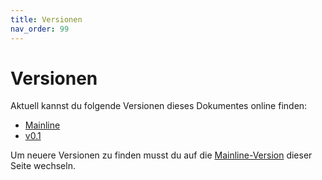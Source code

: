 ```yaml
---
title: Versionen
nav_order: 99
---
```


# Versionen

Aktuell kannst du folgende Versionen dieses Dokumentes online finden:
- [Mainline](/RemoteStation/)
- [v0.1](/RemoteStation/version/0.1/)

Um neuere Versionen zu finden musst du auf die [Mainline-Version](/RemoteStation/versionen.html) dieser Seite wechseln.

